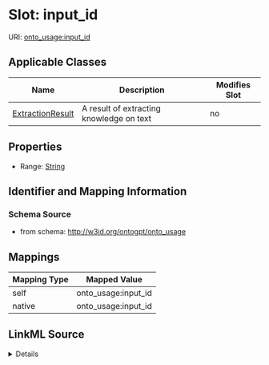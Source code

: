 

# Slot: input_id

URI: [onto_usage:input_id](http://w3id.org/ontogpt/onto_usageinput_id)



<!-- no inheritance hierarchy -->





## Applicable Classes

| Name | Description | Modifies Slot |
| --- | --- | --- |
| [ExtractionResult](ExtractionResult.md) | A result of extracting knowledge on text |  no  |







## Properties

* Range: [String](String.md)





## Identifier and Mapping Information







### Schema Source


* from schema: http://w3id.org/ontogpt/onto_usage




## Mappings

| Mapping Type | Mapped Value |
| ---  | ---  |
| self | onto_usage:input_id |
| native | onto_usage:input_id |




## LinkML Source

<details>
```yaml
name: input_id
from_schema: http://w3id.org/ontogpt/onto_usage
rank: 1000
alias: input_id
owner: ExtractionResult
domain_of:
- ExtractionResult
range: string

```
</details>